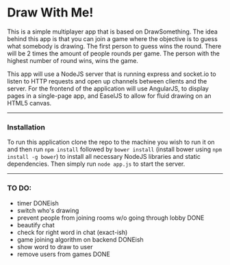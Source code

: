 # Draw With Me!
This is a simple multiplayer app that is based on DrawSomething. The idea behind this app is that you can join a game where the objective is to guess what somebody is drawing. The first person to guess wins the round. There will be 2 times the amount of people rounds per game. The person with the highest number of round wins, wins the game. 

This app will use a NodeJS server that is running express and socket.io to listen to HTTP requests and open up channels between clients and the server. For the frontend of the application will use AngularJS, to display pages in a single-page app, and EaselJS to allow for fluid drawing on an HTML5 canvas.

* * *

### Installation

To run this application clone the repo to the machine you wish to run it on and then run `npm install` followed by `bower install` (install bower using `npm install -g bower`) to install all necessary NodeJS libraries and static dependencies. Then simply run `node app.js` to start the server.

* * * 

### TO DO:
* timer DONEish
* switch who's drawing
* prevent people from joining rooms w/o going through lobby DONE
* beautify chat
* check for right word in chat (exact-ish)
* game joining algorithm on backend DONEish
* show word to draw to user
* remove users from games DONE